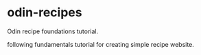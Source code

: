 # odin-recipes
Odin recipe foundations tutorial.

following fundamentals tutorial for creating simple recipe website.